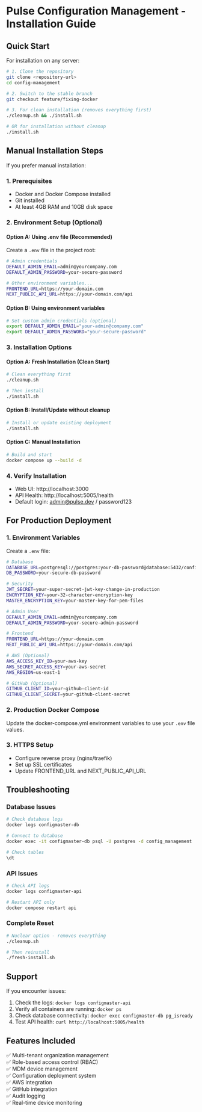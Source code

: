 # Pulse Configuration Management - Installation Guide

## Quick Start

For installation on any server:

```bash
# 1. Clone the repository
git clone <repository-url>
cd config-management

# 2. Switch to the stable branch
git checkout feature/fixing-docker

# 3. For clean installation (removes everything first)
./cleanup.sh && ./install.sh

# OR for installation without cleanup
./install.sh
```

## Manual Installation Steps

If you prefer manual installation:

### 1. Prerequisites
- Docker and Docker Compose installed
- Git installed
- At least 4GB RAM and 10GB disk space

### 2. Environment Setup (Optional)

#### Option A: Using .env file (Recommended)
Create a `.env` file in the project root:
```bash
# Admin credentials
DEFAULT_ADMIN_EMAIL=admin@yourcompany.com
DEFAULT_ADMIN_PASSWORD=your-secure-password

# Other environment variables...
FRONTEND_URL=https://your-domain.com
NEXT_PUBLIC_API_URL=https://your-domain.com/api
```

#### Option B: Using environment variables
```bash
# Set custom admin credentials (optional)
export DEFAULT_ADMIN_EMAIL="your-admin@company.com"
export DEFAULT_ADMIN_PASSWORD="your-secure-password"
```

### 3. Installation Options

#### Option A: Fresh Installation (Clean Start)
```bash
# Clean everything first
./cleanup.sh

# Then install
./install.sh
```

#### Option B: Install/Update without cleanup
```bash
# Install or update existing deployment
./install.sh
```

#### Option C: Manual Installation
```bash
# Build and start
docker compose up --build -d
```

### 4. Verify Installation
- Web UI: http://localhost:3000
- API Health: http://localhost:5005/health
- Default login: admin@pulse.dev / password123

## For Production Deployment

### 1. Environment Variables
Create a `.env` file:
```bash
# Database
DATABASE_URL=postgresql://postgres:your-db-password@database:5432/config_management
DB_PASSWORD=your-secure-db-password

# Security
JWT_SECRET=your-super-secret-jwt-key-change-in-production
ENCRYPTION_KEY=your-32-character-encryption-key
MASTER_ENCRYPTION_KEY=your-master-key-for-pem-files

# Admin User
DEFAULT_ADMIN_EMAIL=admin@yourcompany.com
DEFAULT_ADMIN_PASSWORD=your-secure-admin-password

# Frontend
FRONTEND_URL=https://your-domain.com
NEXT_PUBLIC_API_URL=https://your-domain.com/api

# AWS (Optional)
AWS_ACCESS_KEY_ID=your-aws-key
AWS_SECRET_ACCESS_KEY=your-aws-secret
AWS_REGION=us-east-1

# GitHub (Optional)
GITHUB_CLIENT_ID=your-github-client-id
GITHUB_CLIENT_SECRET=your-github-client-secret
```

### 2. Production Docker Compose
Update the docker-compose.yml environment variables to use your `.env` file values.

### 3. HTTPS Setup
- Configure reverse proxy (nginx/traefik)
- Set up SSL certificates
- Update FRONTEND_URL and NEXT_PUBLIC_API_URL

## Troubleshooting

### Database Issues
```bash
# Check database logs
docker logs configmaster-db

# Connect to database
docker exec -it configmaster-db psql -U postgres -d config_management

# Check tables
\dt
```

### API Issues
```bash
# Check API logs
docker logs configmaster-api

# Restart API only
docker compose restart api
```

### Complete Reset
```bash
# Nuclear option - removes everything
./cleanup.sh

# Then reinstall
./fresh-install.sh
```

## Support

If you encounter issues:
1. Check the logs: `docker logs configmaster-api`
2. Verify all containers are running: `docker ps`
3. Check database connectivity: `docker exec configmaster-db pg_isready`
4. Test API health: `curl http://localhost:5005/health`

## Features Included

✅ Multi-tenant organization management  
✅ Role-based access control (RBAC)  
✅ MDM device management  
✅ Configuration deployment system  
✅ AWS integration  
✅ GitHub integration  
✅ Audit logging  
✅ Real-time device monitoring  